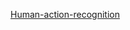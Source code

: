 [Human-action-recognition]([prithivMLmods/Human-Action-Recognition](https://huggingface.co/prithivMLmods/Human-Action-Recognition))
